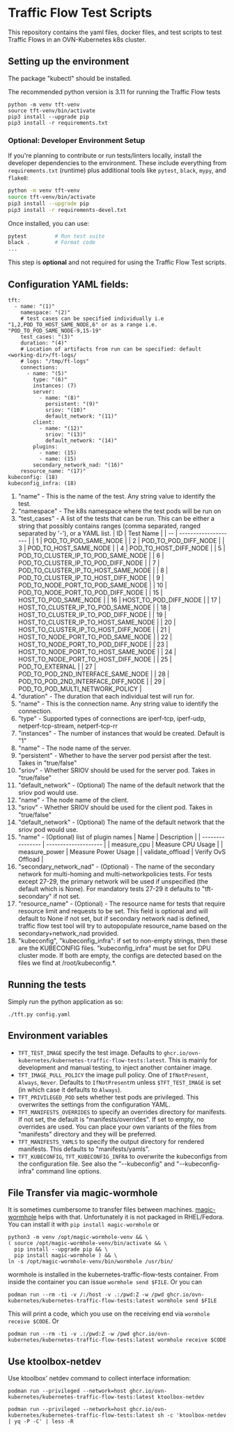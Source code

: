 # Traffic Flow Test Scripts

This repository contains the yaml files, docker files, and test scripts to test Traffic Flows in an OVN-Kubernetes k8s cluster.

## Setting up the environment

The package "kubectl" should be installed.

The recommended python version is 3.11 for running the Traffic Flow tests

```
python -m venv tft-venv
source tft-venv/bin/activate
pip3 install --upgrade pip
pip3 install -r requirements.txt
```

### Optional: Developer Environment Setup

If you're planning to contribute or run tests/linters locally, install the developer dependencies to the environment. These include everything from `requirements.txt` (runtime) plus additional tools like `pytest`, `black`, `mypy`, and `flake8`:

```bash
python -m venv tft-venv 
source tft-venv/bin/activate
pip3 install --upgrade pip
pip3 install -r requirements-devel.txt
```

Once installed, you can use:
```bash
pytest         # Run test suite
black .        # Format code
...
```

This step is **optional** and not required for using the Traffic Flow Test scripts.

## Configuration YAML fields:

```
tft:
  - name: "(1)"
    namespace: "(2)"
    # test cases can be specified individually i.e "1,2,POD_TO_HOST_SAME_NODE,6" or as a range i.e. "POD_TO_POD_SAME_NODE-9,15-19"
    test_cases: "(3)"
    duration: "(4)"
    # Location of artifacts from run can be specified: default <working-dir>/ft-logs/
    # logs: "/tmp/ft-logs"
    connections:
      - name: "(5)"
        type: "(6)"
        instances: (7)
        server:
          - name: "(8)"
            persistent: "(9)"
            sriov: "(10)"
            default_network: "(11)"
        client:
          - name: "(12)"
            sriov: "(13)"
            default_network: "(14)"
        plugins:
          - name: (15)
          - name: (15)
        secondary_network_nad: "(16)"
	resource_name: "(17)"
kubeconfig: (18)
kubeconfig_infra: (18)
```

1. "name" - This is the name of the test. Any string value to identify the test.
2. "namespace" - The k8s namespace where the test pods will be run on
3. "test_cases" - A list of the tests that can be run. This can be either a string
     that possibly contains ranges (comma separated, ranged separated by '-'), or a
     YAML list.
    | ID | Test Name            |
    | -- | -------------------- |
    | 1  | POD_TO_POD_SAME_NODE |
    | 2  | POD_TO_POD_DIFF_NODE |
    | 3  | POD_TO_HOST_SAME_NODE |
    | 4  | POD_TO_HOST_DIFF_NODE |
    | 5  | POD_TO_CLUSTER_IP_TO_POD_SAME_NODE |
    | 6  | POD_TO_CLUSTER_IP_TO_POD_DIFF_NODE |
    | 7  | POD_TO_CLUSTER_IP_TO_HOST_SAME_NODE |
    | 8  | POD_TO_CLUSTER_IP_TO_HOST_DIFF_NODE |
    | 9  | POD_TO_NODE_PORT_TO_POD_SAME_NODE |
    | 10 | POD_TO_NODE_PORT_TO_POD_DIFF_NODE |
    | 15 | HOST_TO_POD_SAME_NODE |
    | 16 | HOST_TO_POD_DIFF_NODE |
    | 17 | HOST_TO_CLUSTER_IP_TO_POD_SAME_NODE |
    | 18 | HOST_TO_CLUSTER_IP_TO_POD_DIFF_NODE |
    | 19 | HOST_TO_CLUSTER_IP_TO_HOST_SAME_NODE |
    | 20 | HOST_TO_CLUSTER_IP_TO_HOST_DIFF_NODE |
    | 21 | HOST_TO_NODE_PORT_TO_POD_SAME_NODE |
    | 22 | HOST_TO_NODE_PORT_TO_POD_DIFF_NODE |
    | 23 | HOST_TO_NODE_PORT_TO_HOST_SAME_NODE |
    | 24 | HOST_TO_NODE_PORT_TO_HOST_DIFF_NODE |
    | 25 | POD_TO_EXTERNAL |
    | 27 | POD_TO_POD_2ND_INTERFACE_SAME_NODE |
    | 28 | POD_TO_POD_2ND_INTERFACE_DIFF_NODE |
    | 29 | POD_TO_POD_MULTI_NETWORK_POLICY |
4. "duration" - The duration that each individual test will run for.
5. "name" - This is the connection name. Any string value to identify the connection.
6. "type" - Supported types of connections are iperf-tcp, iperf-udp, netperf-tcp-stream, netperf-tcp-rr
7. "instances" - The number of instances that would be created. Default is "1"
8. "name" - The node name of the server.
9. "persistent" - Whether to have the server pod persist after the test. Takes in "true/false"
10. "sriov" - Whether SRIOV should be used for the server pod. Takes in "true/false"
11. "default_network" - (Optional) The name of the default network that the sriov pod would use.
12. "name" - The node name of the client.
13. "sriov" - Whether SRIOV should be used for the client pod. Takes in "true/false"
14. "default_network" - (Optional) The name of the default network that the sriov pod would use.
15. "name" - (Optional) list of plugin names
    | Name             | Description          |
    | ---------------- | -------------------- |
    | measure_cpu      | Measure CPU Usage    |
    | measure_power    | Measure Power Usage  |
    | validate_offload | Verify OvS Offload   |
16. "secondary_network_nad" - (Optional) - The name of the secondary network for multi-homing and multi-networkpolicies tests. For tests except 27-29, the primary network will be used if unspecified (the default which is None). For mandatory tests 27-29 it defaults to "tft-secondary" if not set.
17. "resource_name" - (Optional) - The resource name for tests that require resource limit and requests to be set. This field is optional and will default to None if not set, but if secondary network nad is defined, traffic flow test
tool will try to autopopulate resource_name based on the secondary+network_nad provided.
18. "kubeconfig", "kubeconfig_infra": if set to non-empty strings, then these are the KUBECONFIG
  files. "kubeconfig_infra" must be set for DPU cluster mode. If both are empty, the configs
  are detected based on the files we find at /root/kubeconfig.*.

## Running the tests

Simply run the python application as so:

```
./tft.py config.yaml
```

## Environment variables

- `TFT_TEST_IMAGE` specify the test image. Defaults to `ghcr.io/ovn-kubernetes/kubernetes-traffic-flow-tests:latest`.
     This is mainly for development and manual testing, to inject another container image.
- `TFT_IMAGE_PULL_POLICY` the image pull policy. One of `IfNotPresent`, `Always`, `Never`.
     Defaults to `IfNotPresent`m unless `$TFT_TEST_IMAGE` is set (in which case it defaults
     to `Always`).
- `TFT_PRIVILEGED_POD` sets whether test pods are privileged. This overwrites the settings
     from the configuration YAML.
- `TFT_MANIFESTS_OVERRIDES` to specify an overrides directory for manifests. If not set, the
     default is "manifests/overrides". If set to empty, no overrides are used. You can place
     your own variants of the files from "manifests" directory and they will be preferred.
- `TFT_MANIFESTS_YAMLS` to specify the output directory for rendered manifests. This
     defaults to "manifests/yamls".
- `TFT_KUBECONFIG`, `TFT_KUBECONFIG_INFRA` to overwrite the kubeconfigs from the configuration
     file. See also the "--kubeconfig" and "--kubeconfig-infra" command line options.

## File Transfer via magic-wormhole

It is sometimes cumbersome to transfer files between machines. [magic-wormhole](https://github.com/magic-wormhole/magic-wormhole) helps
with that. Unfortunately it is not packaged in RHEL/Fedora. You can install it with `pip install magic-wormhole` or
```
python3 -m venv /opt/magic-wormhole-venv && \
( source /opt/magic-wormhole-venv/bin/activate && \
  pip install --upgrade pip && \
  pip install magic-wormhole ) && \
ln -s /opt/magic-wormhole-venv/bin/wormhole /usr/bin/
```

wormhole is installed in the kubernetes-traffic-flow-tests container.
From inside the container you can issue `wormhole send $FILE`. Or you can

```
podman run --rm -ti -v /:/host -v .:/pwd:Z -w /pwd ghcr.io/ovn-kubernetes/kubernetes-traffic-flow-tests:latest wormhole send $FILE
```

This will print a code, which you use on the receiving end via `wormhole receive $CODE`.
Or

```
podman run --rm -ti -v .:/pwd:Z -w /pwd ghcr.io/ovn-kubernetes/kubernetes-traffic-flow-tests:latest wormhole receive $CODE
```

## Use ktoolbox-netdev

Use ktoolbox' netdev command to collect interface information:

```
podman run --privileged --network=host ghcr.io/ovn-kubernetes/kubernetes-traffic-flow-tests:latest ktoolbox-netdev
```
```
podman run --privileged --network=host ghcr.io/ovn-kubernetes/kubernetes-traffic-flow-tests:latest sh -c 'ktoolbox-netdev | yq -P -C' | less -R
```
